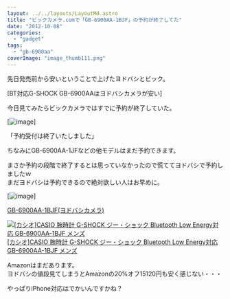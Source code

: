 ```yaml
---
layout: ../../layouts/LayoutMd.astro
title: "ビックカメラ.comで「GB-6900AA-1BJF」の予約が終了してた"
date: "2012-10-08"
categories: 
  - "gadget"
tags: 
  - "gb-6900aa"
coverImage: "image_thumb111.png"
---
```


先日発売前から安いということで上げたヨドバシとビック。

[BT対応G-SHOCK GB-6900AAはヨドバシカメラが安い]

今日見てみたらビックカメラではすでに予約が終了していた。

[![image](/archive/images/image_thumb11.png "image")]

「予約受付は終了いたしました」

ちなみにGB-6900AA-1JFなどの他モデルはまだ予約できます。

まさか予約の段階で終了するとは思っていなかったので慌ててヨドバシで予約しましたｗ  
まだヨドバシは予約できるので絶対欲しい人はお早めに。

[![image](/archive/images/image_thumb12.png "image")]

[GB-6900AA-1BJF(ヨドバシカメラ)](http://www.yodobashi.com/%E3%82%AB%E3%82%B7%E3%82%AA-GB-6900AA-1BJF-G-SHOCK-Bluetooth-Low-Energy%E5%AF%BE%E5%BF%9C-%E3%83%96%E3%83%A9%E3%83%83%E3%82%AF/pd/100000001001619306/)

[![[カシオ]CASIO 腕時計 G-SHOCK ジー・ショック Bluetooth Low Energy対応   GB-6900AA-1BJF メンズ](/archive/images/41z3vvsyxhL._SL75_.jpg)  
\[カシオ\]CASIO 腕時計 G-SHOCK ジー・ショック Bluetooth Low Energy対応 GB-6900AA-1BJF メンズ  
](https://www.amazon.co.jp/exec/obidos/ASIN/B009ELZ92A/mizuka123-22/ref=nosim)

Amazonはまだあります。  
ヨドバシの値段見てしまうとAmazonの20%オフ15120円も安く感じない・・・

やっぱりiPhone対応はでかいんですかね？
